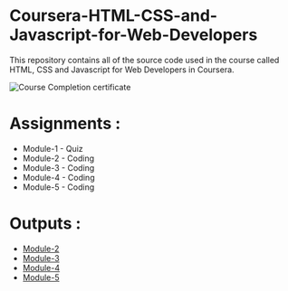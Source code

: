 # Coursera-HTML-CSS-and-Javascript-for-Web-Developers

This repository contains all of the source code used in the course called HTML, CSS and Javascript for Web Developers in Coursera.

![Course Completion certificate](https://coursera.org/share/c281bf50a30043ff6e25004208d8d2da)


# Assignments :

* Module-1 - Quiz 
* Module-2 - Coding
* Module-3 - Coding
* Module-4 - Coding
* Module-5 - Coding


# Outputs :

* [Module-2](https://hassamq.github.io/coursera_html_css_javascript/module2-solution/index.html)
* [Module-3](https://hassamq.github.io/coursera_html_css_javascript/module-3-solution/index.html)
* [Module-4](https://hassamq.github.io/coursera_html_css_javascript/module-4-solution/index.html)
* [Module-5](https://hassamq.github.io/coursera_html_css_javascript/module-5solution/index.html)
